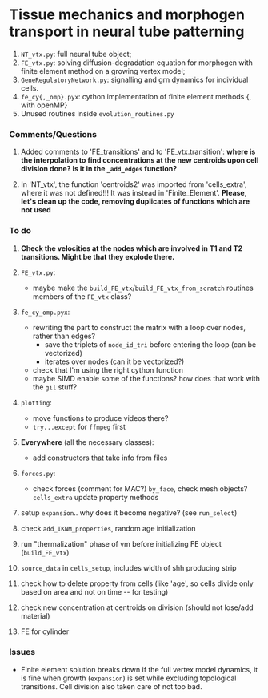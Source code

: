 # Tissue mechanics and morphogen transport in neural tube patterning

1. `NT_vtx.py`: full neural tube object;
2. `FE_vtx.py`: solving diffusion-degradation equation for morphogen with finite element method on a growing vertex model;
3. `GeneRegulatoryNetwork.py`: signalling and grn dynamics for individual cells.
4. `fe_cy{,_omp}.pyx`: cython implementation of finite element methods {, with openMP} 
5. Unused routines inside `evolution_routines.py`


### Comments/Questions

1. Added comments to 'FE_transitions' and to 'FE_vtx.transition': **where is the interpolation to find concentrations at the new centroids upon cell division done? Is it in the `_add_edges` function?**

2. In 'NT_vtx', the function 'centroids2' was imported from 'cells_extra', where it was not defined!!! It was instead in 'Finite_Element'. **Please, let's clean up the code, removing duplicates of functions which are not used**



### To do

1. **Check the velocities at the nodes which are involved in T1 and T2 transitions. Might be that they explode there.**

1. `FE_vtx.py`:
	- maybe make the `build_FE_vtx`/`build_FE_vtx_from_scratch` routines members of the `FE_vtx` class?

2. `fe_cy_omp.pyx`:
	- rewriting the part to construct the matrix with a loop over nodes, rather than edges?
		- save the triplets of `node_id_tri` before entering the loop (can be vectorized)
		- iterates over nodes (can it be vectorized?)
	- check that I'm using the right cython function
	- maybe SIMD enable some of the functions? how does that work with the `gil` stuff?

3. `plotting`:
	- move functions to produce videos there?
	- `try...except` for `ffmpeg` first

6. **Everywhere** (all the necessary classes):
	- add constructors that take info from files

1. `forces.py`:
	- check forces (comment for MAC?) `by_face`, check mesh objects? `cells_extra` update property methods

2. setup `expansion`.. why does it become negative? (see `run_select`)

3. check `add_IKNM_properties`, random age initialization

4. run "thermalization" phase of vm before initializing FE object (`build_FE_vtx`)

5. `source_data` in `cells_setup`, includes width of shh producing strip

6. check how to delete property from cells (like 'age', so cells divide only based on area and not on time -- for testing)

7. check new concentration at centroids on division (should not lose/add material)

8. FE for cylinder


### Issues

- Finite element solution breaks down if the full vertex model dynamics, it is fine when growth (`expansion`) is set while excluding topological transitions. Cell division also taken care of not too bad.